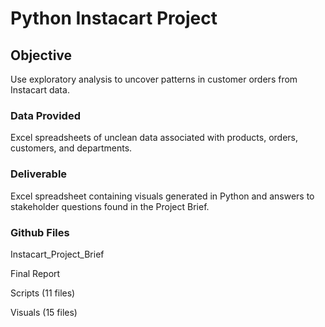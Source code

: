 # Python Instacart Project

## Objective
Use exploratory analysis to uncover patterns in customer orders from Instacart data.

### Data Provided
Excel spreadsheets of unclean data associated with products, orders, customers, and departments.

### Deliverable
Excel spreadsheet containing visuals generated in Python and answers to stakeholder questions found in the Project Brief.

### Github Files

Instacart_Project_Brief

Final Report

Scripts (11 files)

Visuals (15 files)
